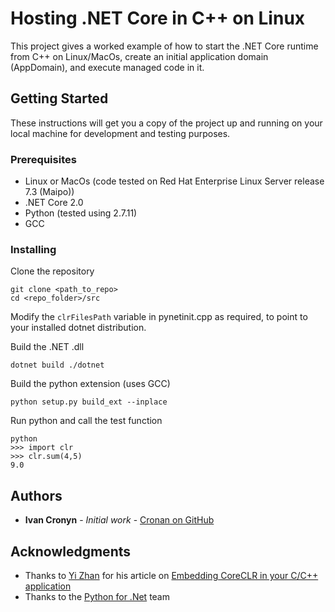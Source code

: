 # Hosting .NET Core in C++ on Linux

This project gives a worked example of how to start the .NET Core runtime from C++ on Linux/MacOs, create an initial application domain (AppDomain), and execute managed code in it.

## Getting Started

These instructions will get you a copy of the project up and running on your local machine for development and testing purposes.

### Prerequisites

* Linux or MacOs (code tested on Red Hat Enterprise Linux Server release 7.3 (Maipo))
* .NET Core 2.0
* Python (tested using 2.7.11)
* GCC

### Installing

Clone the repository

```
git clone <path_to_repo>
cd <repo_folder>/src
```

Modify the `clrFilesPath` variable in pynetinit.cpp as required, to point to your installed dotnet distribution.

Build the .NET .dll

```
dotnet build ./dotnet
```

Build the python extension (uses GCC)

```
python setup.py build_ext --inplace
```

Run python and call the test function

```
python
>>> import clr
>>> clr.sum(4,5)
9.0
```

## Authors

* **Ivan Cronyn** - *Initial work* - [Cronan on GitHub](https://github.com/Cronan)

## Acknowledgments

* Thanks to [Yi Zhan](https://github.com/yizhang82) for his article on [Embedding CoreCLR in your C/C++ application](http://yizhang82.me/hosting-coreclr)
* Thanks to the [Python for .Net](https://github.com/pythonnet/pythonnet) team